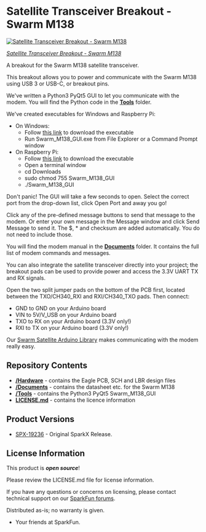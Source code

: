 # Satellite Transceiver Breakout - Swarm M138

[![Satellite Transceiver Breakout - Swarm M138](https://cdn.sparkfun.com/assets/parts/1/8/8/6/3/19236-Satellite_Transceiver_Breakout_-_Swarm_M138-05b.jpg)](https://www.sparkfun.com/products/19236)

[*Satellite Transceiver Breakout - Swarm M138*](https://www.sparkfun.com/products/19236)

A breakout for the Swarm M138 satellite transceiver.

This breakout allows you to power and communicate with the Swarm M138 using USB 3 or USB-C, or breakout pins.

We've written a Python3 PyQt5 GUI to let you communicate with the modem. You will find the Python code in the [**Tools**](./Tools/Swarm_M138_GUI) folder.

We've created executables for Windows and Raspberry Pi:
* On Windows:
  * Follow [this link](https://github.com/sparkfunX/Satellite_Transceiver_Breakout__Swarm_M138/raw/main/Tools/Swarm_M138_GUI/Windows%20exe/Swarm_M138_GUI.exe) to download the executable
  * Run Swarm_M138_GUI.exe from File Explorer or a Command Prompt window
* On Raspberry Pi:
  * Follow [this link](https://github.com/sparkfunX/Satellite_Transceiver_Breakout__Swarm_M138/raw/main/Tools/Swarm_M138_GUI/Raspberry%20Pi%20exe/Swarm_M138_GUI) to download the executable
  * Open a terminal window
  * cd Downloads
  * sudo chmod 755 Swarm_M138_GUI
  * ./Swarm_M138_GUI

Don't panic! The GUI will take a few seconds to open. Select the correct port from the drop-down list, click Open Port and away you go!

Click any of the pre-defined message buttons to send that message to the modem. Or enter your own message in the Message window and click Send Message to send it.
The $, * and checksum are added automatically. You do not need to include those.

You will find the modem manual in the [**Documents**](./Documents) folder. It contains the full list of modem commands and messages.

You can also integrate the satellite transceiver directly into your project; the breakout pads can be used to provide power and access the 3.3V UART TX and RX signals.

Open the two split jumper pads on the bottom of the PCB first, located between the TXO/CH340_RXI and RXI/CH340_TXO pads. Then connect:
* GND to GND on your Arduino board
* VIN to 5V/V_USB on your Arduino board
* TXO to RX on your Arduino board (3.3V only!)
* RXI to TX on your Arduino board (3.3V only!)

Our [Swarm Satellite Arduino Library](https://github.com/sparkfun/SparkFun_Swarm_Satellite_Arduino_Library) makes communicating with the modem really easy.

## Repository Contents

- [**/Hardware**](./Hardware) - contains the Eagle PCB, SCH and LBR design files
- [**/Documents**](./Documents) - contains the datasheet etc. for the Swarm M138
- [**/Tools**](./Tools) - contains the Python3 PyQt5 Swarm_M138_GUI
- [**LICENSE.md**](./LICENSE.md) - contains the licence information

## Product Versions

- [SPX-19236](https://www.sparkfun.com/products/19236) - Original SparkX Release.

## License Information

This product is _**open source**_!

Please review the LICENSE.md file for license information.

If you have any questions or concerns on licensing, please contact technical support on our [SparkFun forums](https://forum.sparkfun.com/viewforum.php?f=123).

Distributed as-is; no warranty is given.

- Your friends at SparkFun.
